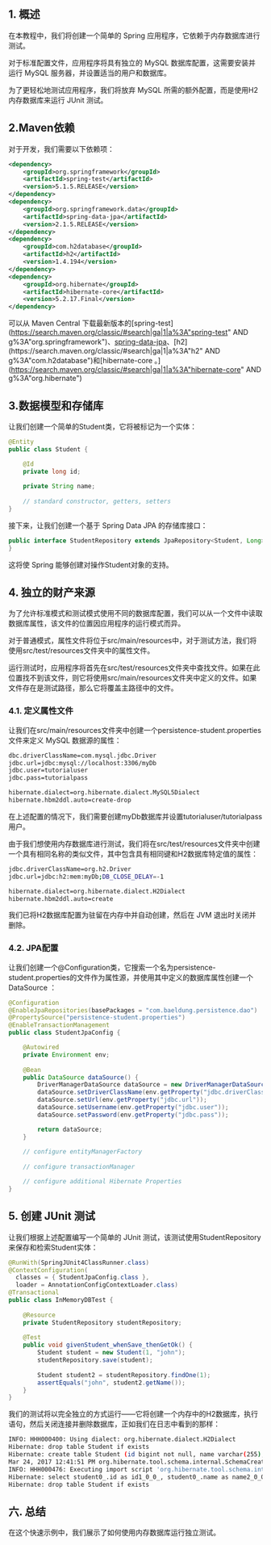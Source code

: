 ## 1. 概述

在本教程中，我们将创建一个简单的 Spring 应用程序，它依赖于内存数据库进行测试。

对于标准配置文件，应用程序将具有独立的 MySQL 数据库配置，这需要安装并运行 MySQL 服务器，并设置适当的用户和数据库。

为了更轻松地测试应用程序，我们将放弃 MySQL 所需的额外配置，而是使用H2内存数据库来运行 JUnit 测试。

## 2.Maven依赖

对于开发，我们需要以下依赖项：

```xml
<dependency>
    <groupId>org.springframework</groupId>
    <artifactId>spring-test</artifactId>
    <version>5.1.5.RELEASE</version>
</dependency>
<dependency>
    <groupId>org.springframework.data</groupId>
    <artifactId>spring-data-jpa</artifactId>
    <version>2.1.5.RELEASE</version>
</dependency>
<dependency>
    <groupId>com.h2database</groupId>
    <artifactId>h2</artifactId>
    <version>1.4.194</version>
</dependency>
<dependency>
    <groupId>org.hibernate</groupId>
    <artifactId>hibernate-core</artifactId>
    <version>5.2.17.Final</version>
</dependency>
```

可以从 Maven Central 下载最新版本的[spring-test](https://search.maven.org/classic/#search|ga|1|a%3A"spring-test" AND g%3A"org.springframework")、[spring-data-jpa](https://search.maven.org/classic/#search|ga|1|a%3A"spring-data-jpa")、[h2](https://search.maven.org/classic/#search|ga|1|a%3A"h2" AND g%3A"com.h2database")和[hibernate-core 。](https://search.maven.org/classic/#search|ga|1|a%3A"hibernate-core" AND g%3A"org.hibernate")

## 3.数据模型和存储库

让我们创建一个简单的Student类，它将被标记为一个实体：

```java
@Entity
public class Student {

    @Id
    private long id;
    
    private String name;
    
    // standard constructor, getters, setters
}
```

接下来，让我们创建一个基于 Spring Data JPA 的存储库接口：

```java
public interface StudentRepository extends JpaRepository<Student, Long> {
}
```

这将使 Spring 能够创建对操作Student对象的支持。

## 4. 独立的财产来源

为了允许标准模式和测试模式使用不同的数据库配置，我们可以从一个文件中读取数据库属性，该文件的位置因应用程序的运行模式而异。

对于普通模式，属性文件将位于src/main/resources中，对于测试方法，我们将使用src/test/resources文件夹中的属性文件。

运行测试时，应用程序将首先在src/test/resources文件夹中查找文件。如果在此位置找不到该文件，则它将使用src/main/resources文件夹中定义的文件。如果文件存在是测试路径，那么它将覆盖主路径中的文件。

### 4.1. 定义属性文件

让我们在src/main/resources文件夹中创建一个persistence-student.properties文件来定义 MySQL 数据源的属性：

```bash
dbc.driverClassName=com.mysql.jdbc.Driver
jdbc.url=jdbc:mysql://localhost:3306/myDb
jdbc.user=tutorialuser
jdbc.pass=tutorialpass

hibernate.dialect=org.hibernate.dialect.MySQL5Dialect
hibernate.hbm2ddl.auto=create-drop
```

在上述配置的情况下，我们需要创建myDb数据库并设置tutorialuser/tutorialpass用户。

由于我们想使用内存数据库进行测试，我们将在src/test/resources文件夹中创建一个具有相同名称的类似文件，其中包含具有相同键和H2数据库特定值的属性：

```bash
jdbc.driverClassName=org.h2.Driver
jdbc.url=jdbc:h2:mem:myDb;DB_CLOSE_DELAY=-1

hibernate.dialect=org.hibernate.dialect.H2Dialect
hibernate.hbm2ddl.auto=create
```

我们已将H2数据库配置为驻留在内存中并自动创建，然后在 JVM 退出时关闭并删除。

### 4.2. JPA配置

让我们创建一个@Configuration类，它搜索一个名为persistence-student.properties的文件作为属性源，并使用其中定义的数据库属性创建一个DataSource ：

```java
@Configuration
@EnableJpaRepositories(basePackages = "com.baeldung.persistence.dao")
@PropertySource("persistence-student.properties")
@EnableTransactionManagement
public class StudentJpaConfig {

    @Autowired
    private Environment env;
    
    @Bean
    public DataSource dataSource() {
        DriverManagerDataSource dataSource = new DriverManagerDataSource();
        dataSource.setDriverClassName(env.getProperty("jdbc.driverClassName"));
        dataSource.setUrl(env.getProperty("jdbc.url"));
        dataSource.setUsername(env.getProperty("jdbc.user"));
        dataSource.setPassword(env.getProperty("jdbc.pass"));

        return dataSource;
    }
    
    // configure entityManagerFactory
    
    // configure transactionManager

    // configure additional Hibernate Properties
}
```

## 5. 创建 JUnit 测试

让我们根据上述配置编写一个简单的 JUnit 测试，该测试使用StudentRepository来保存和检索Student实体：

```java
@RunWith(SpringJUnit4ClassRunner.class)
@ContextConfiguration(
  classes = { StudentJpaConfig.class }, 
  loader = AnnotationConfigContextLoader.class)
@Transactional
public class InMemoryDBTest {
    
    @Resource
    private StudentRepository studentRepository;
    
    @Test
    public void givenStudent_whenSave_thenGetOk() {
        Student student = new Student(1, "john");
        studentRepository.save(student);
        
        Student student2 = studentRepository.findOne(1);
        assertEquals("john", student2.getName());
    }
}
```

我们的测试将以完全独立的方式运行——它将创建一个内存中的H2数据库，执行语句，然后关闭连接并删除数据库，正如我们在日志中看到的那样：

```bash
INFO: HHH000400: Using dialect: org.hibernate.dialect.H2Dialect
Hibernate: drop table Student if exists
Hibernate: create table Student (id bigint not null, name varchar(255), primary key (id))
Mar 24, 2017 12:41:51 PM org.hibernate.tool.schema.internal.SchemaCreatorImpl applyImportSources
INFO: HHH000476: Executing import script 'org.hibernate.tool.schema.internal.exec.ScriptSourceInputNonExistentImpl@1b8f9e2'
Hibernate: select student0_.id as id1_0_0_, student0_.name as name2_0_0_ from Student student0_ where student0_.id=?
Hibernate: drop table Student if exists
```

## 六. 总结

在这个快速示例中，我们展示了如何使用内存数据库运行独立测试。